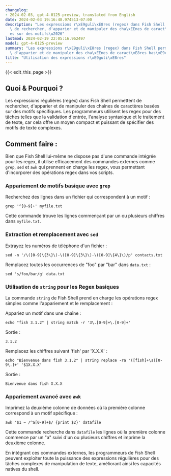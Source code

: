 ```yaml
---
changelog:
- 2024-02-03, gpt-4-0125-preview, translated from English
date: 2024-02-03 19:16:48.974513-07:00
description: "Les expressions r\xE9guli\xE8res (regex) dans Fish Shell permettent\
  \ de rechercher, d'apparier et de manipuler des cha\xEEnes de caract\xE8res bas\xE9\
  es sur des motifs\u2026"
lastmod: 2024-02-19 22:05:16.962497
model: gpt-4-0125-preview
summary: "Les expressions r\xE9guli\xE8res (regex) dans Fish Shell permettent de rechercher,\
  \ d'apparier et de manipuler des cha\xEEnes de caract\xE8res bas\xE9es sur des motifs\u2026"
title: "Utilisation des expressions r\xE9guli\xE8res"
---
```


{{< edit_this_page >}}

## Quoi & Pourquoi ?

Les expressions régulières (regex) dans Fish Shell permettent de rechercher, d'apparier et de manipuler des chaînes de caractères basées sur des motifs spécifiques. Les programmeurs utilisent les regex pour des tâches telles que la validation d'entrée, l'analyse syntaxique et le traitement de texte, car cela offre un moyen compact et puissant de spécifier des motifs de texte complexes.

## Comment faire :

Bien que Fish Shell lui-même ne dispose pas d'une commande intégrée pour les regex, il utilise efficacement des commandes externes comme `grep`, `sed` et `awk` qui prennent en charge les regex, vous permettant d'incorporer des opérations regex dans vos scripts.

### Appariement de motifs basique avec `grep`
Recherchez des lignes dans un fichier qui correspondent à un motif :

```fish
grep '^[0-9]+' myfile.txt
```

Cette commande trouve les lignes commençant par un ou plusieurs chiffres dans `myfile.txt`.

### Extraction et remplacement avec `sed`
Extrayez les numéros de téléphone d'un fichier :

```fish
sed -n '/\([0-9]\{3\}\)-\([0-9]\{3\}\)-\([0-9]\{4\}\)/p' contacts.txt
```

Remplacez toutes les occurrences de "foo" par "bar" dans `data.txt` :

```fish
sed 's/foo/bar/g' data.txt
```

### Utilisation de `string` pour les Regex basiques
La commande `string` de Fish Shell prend en charge les opérations regex simples comme l'appariement et le remplacement :

Appariez un motif dans une chaîne :

```fish
echo "fish 3.1.2" | string match -r '3\.[0-9]+\.[0-9]+'
```
Sortie :
```
3.1.2
```

Remplacez les chiffres suivant 'fish' par 'X.X.X' :

```fish
echo "Bienvenue dans fish 3.1.2" | string replace -ra '([fish]+\s)[0-9\.]+' '$1X.X.X'
```
Sortie :
```
Bienvenue dans fish X.X.X
```

### Appariement avancé avec `awk`
Imprimez la deuxième colonne de données où la première colonne correspond à un motif spécifique :

```fish
awk '$1 ~ /^a[0-9]+$/ {print $2}' datafile
```

Cette commande recherche dans `datafile` les lignes où la première colonne commence par un "a" suivi d'un ou plusieurs chiffres et imprime la deuxième colonne.

En intégrant ces commandes externes, les programmeurs de Fish Shell peuvent exploiter toute la puissance des expressions régulières pour des tâches complexes de manipulation de texte, améliorant ainsi les capacités natives du shell.
